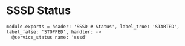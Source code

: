 
# SSSD Status

    module.exports = header: 'SSSD # Status', label_true: 'STARTED', label_false: 'STOPPED', handler: ->
      @service_status name: 'sssd'
